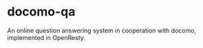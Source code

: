 # docomo-qa
An online question answering system in cooperation with docomo, implemented in OpenResty.
